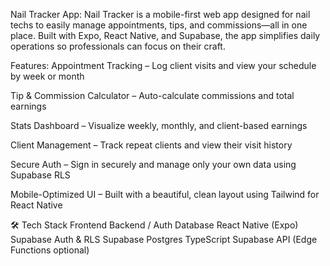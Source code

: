 Nail Tracker App: Nail Tracker is a mobile-first web app designed for nail techs to easily manage appointments, tips, and commissions—all in one place. Built with Expo, React Native, and Supabase, the app simplifies daily operations so professionals can focus on their craft.

Features:
Appointment Tracking – Log client visits and view your schedule by week or month

Tip & Commission Calculator – Auto-calculate commissions and total earnings

Stats Dashboard – Visualize weekly, monthly, and client-based earnings

 Client Management – Track repeat clients and view their visit history

Secure Auth – Sign in securely and manage only your own data using Supabase RLS

Mobile-Optimized UI – Built with a beautiful, clean layout using Tailwind for React Native

🛠 Tech Stack
Frontend	Backend / Auth	Database
React Native (Expo)	Supabase Auth & RLS	Supabase Postgres
TypeScript	Supabase API (Edge Functions optional)
